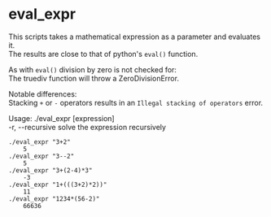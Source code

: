 # eval_expr

This scripts takes a mathematical expression as a parameter and evaluates it.  
The results are close to that of python's `eval()` function.  

As with `eval()` division by zero is not checked for:  
The truediv function will throw a ZeroDivisionError.  


Notable differences:  
    Stacking `+` or `-` operators results in an `Illegal stacking of operators` error.  


Usage: ./eval_expr [expression]  
    -r, --recursive  solve the expression recursively  

```shell
./eval_expr "3+2"
    5
./eval_expr "3--2"
    5
./eval_expr "3+(2-4)*3"
    -3
./eval_expr "1+(((3+2)*2))"
    11
./eval_expr "1234*(56-2)"
    66636
```
